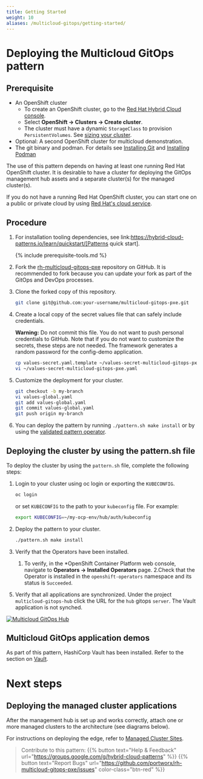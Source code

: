 ```yaml
---
title: Getting Started
weight: 10
aliases: /multicloud-gitops/getting-started/
---
```


# Deploying the Multicloud GitOps pattern

## Prerequisite

* An OpenShift cluster
  * To create an OpenShift cluster, go to the [Red Hat Hybrid Cloud console](https://console.redhat.com/).
  * Select **OpenShift -> Clusters -> Create cluster**.
  * The cluster must have a dynamic `StorageClass` to provision `PersistentVolumes`. See [sizing your cluster](../../multicloud-gitops/mcg-cluster-sizing).
* Optional: A second OpenShift cluster for multicloud demonstration.
* The git binary and podman. For details see [Installing Git](https://git-scm.com/book/en/v2/Getting-Started-Installing-Git) and [Installing Podman](https://podman.io/getting-started/installation)

The use of this pattern depends on having at least one running Red Hat
OpenShift cluster. It is desirable to have a cluster for deploying the GitOps
management hub assets and a separate cluster(s) for the managed cluster(s).

If you do not have a running Red Hat OpenShift cluster, you can start one on a
public or private cloud by using [Red Hat's cloud
service](https://console.redhat.com/openshift/create).

## Procedure

1. For installation tooling dependencies, see link:https://hybrid-cloud-patterns.io/learn/quickstart/[Patterns quick start].

   {% include prerequisite-tools.md %}

2. Fork the [rh-multicloud-gitops-pxe](https://github.com/portworx/rh-multicloud-gitops-pxe) repository on GitHub. It is recommended to fork because you can update your fork as part of the GitOps and DevOps processes.

3. Clone the forked copy of this repository.

    ```sh
    git clone git@github.com:your-username/multicloud-gitops-pxe.git
    ```

4. Create a local copy of the secret values file that can safely include credentials.

    **Warning:**
    Do not commit this file. You do not want to push personal credentials to GitHub.
    Note that if you do not want to customize the secrets, these steps are not needed.
    The framework generates a random password for the config-demo application.

    ```sh
    cp values-secret.yaml.template ~/values-secret-multicloud-gitops-pxe.yaml
    vi ~/values-secret-multicloud-gitops-pxe.yaml
    ```

5. Customize the deployment for your cluster.

   ```sh
   git checkout -b my-branch
   vi values-global.yaml
   git add values-global.yaml
   git commit values-global.yaml
   git push origin my-branch
   ```

6. You can deploy the pattern by running `./pattern.sh make install` or by using the [validated pattern operator](/infrastructure/using-validated-pattern-operator/).

##  Deploying the cluster by using the pattern.sh file
To deploy the cluster by using the `pattern.sh` file, complete the following steps:

1. Login to your cluster using oc login or exporting the `KUBECONFIG`.

    ```sh
    oc login
    ```

    or set `KUBECONFIG` to the path to your `kubeconfig` file. For example:

    ```sh
    export KUBECONFIG=~/my-ocp-env/hub/auth/kubeconfig
    ```

2. Deploy the pattern to your cluster.

    ```sh
    ./pattern.sh make install
    ```

4. Verify that the Operators have been installed.
    1. To verify, in the *OpenShift Container Platform web console, navigate to **Operators → Installed Operators** page.
    2.Check that the Operator is installed in the `openshift-operators` namespace and its status is `Succeeded`.
<!-- Get a SME review for this step 5 -->
5. Verify that all applications are synchronized. Under the project `multicloud-gitops-hub` click the URL for the `hub` gitops `server`. The Vault application is not synched.

[![Multicloud GitOps Hub](/images/multicloud-gitops-Portworx/multicloud-gitops-argocd.png)](/images/multicloud-gitops-Portworx/multicloud-gitops-argocd.png)

<!-- Moved Deploying the managed cluster applications section under next step (or it should be a separate file-->

## Multicloud GitOps application demos

As part of this pattern, HashiCorp Vault has been installed. Refer to the section on [Vault](https://hybrid-cloud-patterns.io/secrets/vault/).

<!--The Next steps heading is not inline with the chapter and only points to contibution links for help and feedback or bugs -->
# Next steps

## Deploying the managed cluster applications

After the management hub is set up and works correctly, attach one or more managed clusters to the architecture (see diagrams below).

For instructions on deploying the edge, refer to [Managed Cluster Sites](https://hybrid-cloud-patterns.io/patterns/multicloud-gitops-portworx/managed-cluster/).

>Contribute to this pattern:
{{% button text="Help & Feedback" url="https://groups.google.com/g/hybrid-cloud-patterns" %}}
{{% button text="Report Bugs" url="https://github.com/portworx/rh-multicloud-gitops-pxe/issues" color-class="btn-red" %}}
